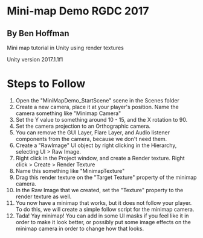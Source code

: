 # Mini-map Demo RGDC 2017
## By Ben Hoffman
Mini map tutorial in Unity using render textures

Unity version 2017.1.1f1


# Steps to Follow
1. Open the "MiniMapDemo_StartScene" scene in the Scenes folder
2. Create a new camera, place it at your player's position. Name the camera something like "Minimap Camera"
3. Set the Y value to something around 10 - 15, and the X rotation to 90.
4. Set the camera projection to an Orthographic camera.
5. You can remove the GUI Layer, Flare Layer, and Audio listener components from the camera, because we don't need them.
6. Create a "RawImage" UI object by right clicking in the Hierarchy, selecting UI > Raw Image.
7.  Right click in the Project window, and create a Render texture.
  Right click > Create > Render Texture
8. Name this something like "MinimapTexture"
9. Drag this render texture on the "Target Texture" property of the minimap camera.
10. In the Raw Image that we created, set the "Texture" property to the render texture as well.  
11. You now have a minimap that works, but it does not follow your player. To do this, we will create a simple follow script for the minimap camera.
12. Tada! Yay minimap! You can add in some UI masks if you feel like it in order to make it look better, or possibly put some image effects on the minimap camera in order to change how that looks.
